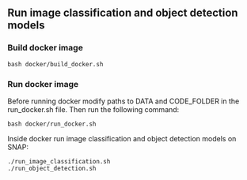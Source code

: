 ## Run image classification and object detection models

### Build docker image

```
bash docker/build_docker.sh
```

### Run docker image
Before running docker modify paths to DATA and CODE_FOLDER in the run_docker.sh file.
Then run the following command:

```
bash docker/run_docker.sh
```

Inside docker run image classification and object detection models on SNAP:

```
./run_image_classification.sh
./run_object_detection.sh
```
